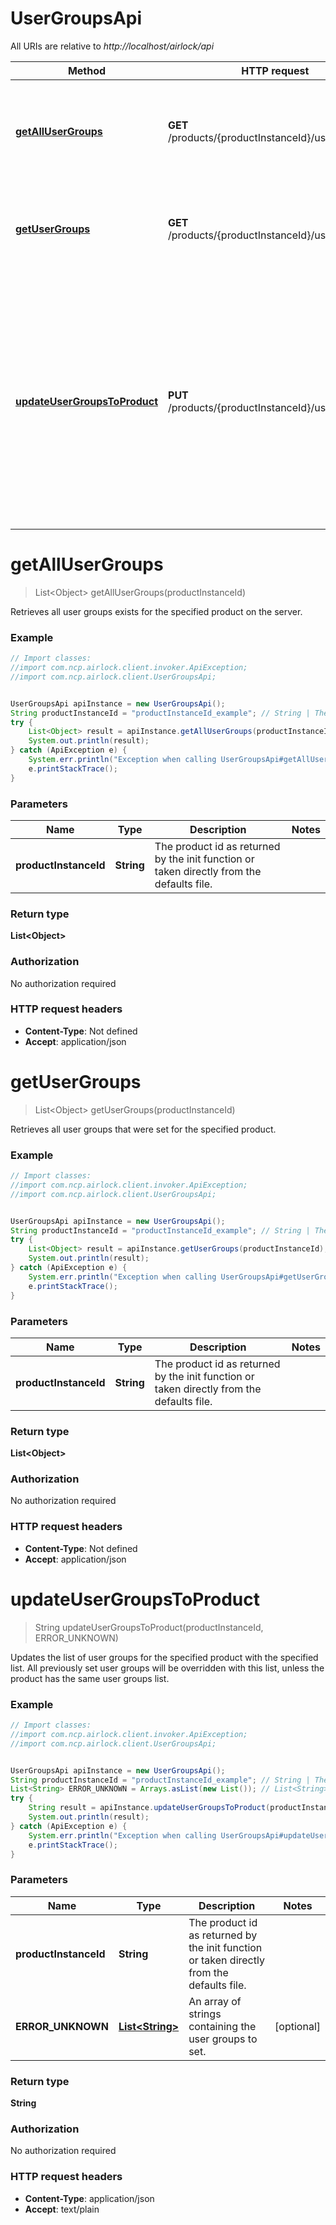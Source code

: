 # UserGroupsApi

All URIs are relative to *http://localhost/airlock/api*

Method | HTTP request | Description
------------- | ------------- | -------------
[**getAllUserGroups**](UserGroupsApi.md#getAllUserGroups) | **GET** /products/{productInstanceId}/usergroups/all | Retrieves all user groups exists for the specified product on the server.
[**getUserGroups**](UserGroupsApi.md#getUserGroups) | **GET** /products/{productInstanceId}/usergroups | Retrieves all user groups that were set for the specified product.
[**updateUserGroupsToProduct**](UserGroupsApi.md#updateUserGroupsToProduct) | **PUT** /products/{productInstanceId}/usergroups | Updates the list of user groups for the specified product with the specified list. All previously set user groups will be overridden with this list, unless the product has the same user groups list.


<a name="getAllUserGroups"></a>
# **getAllUserGroups**
> List&lt;Object&gt; getAllUserGroups(productInstanceId)

Retrieves all user groups exists for the specified product on the server.

### Example
```java
// Import classes:
//import com.ncp.airlock.client.invoker.ApiException;
//import com.ncp.airlock.client.UserGroupsApi;


UserGroupsApi apiInstance = new UserGroupsApi();
String productInstanceId = "productInstanceId_example"; // String | The product id as returned by the init function or taken directly from the defaults file.
try {
    List<Object> result = apiInstance.getAllUserGroups(productInstanceId);
    System.out.println(result);
} catch (ApiException e) {
    System.err.println("Exception when calling UserGroupsApi#getAllUserGroups");
    e.printStackTrace();
}
```

### Parameters

Name | Type | Description  | Notes
------------- | ------------- | ------------- | -------------
 **productInstanceId** | **String**| The product id as returned by the init function or taken directly from the defaults file. |

### Return type

**List&lt;Object&gt;**

### Authorization

No authorization required

### HTTP request headers

 - **Content-Type**: Not defined
 - **Accept**: application/json

<a name="getUserGroups"></a>
# **getUserGroups**
> List&lt;Object&gt; getUserGroups(productInstanceId)

Retrieves all user groups that were set for the specified product.

### Example
```java
// Import classes:
//import com.ncp.airlock.client.invoker.ApiException;
//import com.ncp.airlock.client.UserGroupsApi;


UserGroupsApi apiInstance = new UserGroupsApi();
String productInstanceId = "productInstanceId_example"; // String | The product id as returned by the init function or taken directly from the defaults file.
try {
    List<Object> result = apiInstance.getUserGroups(productInstanceId);
    System.out.println(result);
} catch (ApiException e) {
    System.err.println("Exception when calling UserGroupsApi#getUserGroups");
    e.printStackTrace();
}
```

### Parameters

Name | Type | Description  | Notes
------------- | ------------- | ------------- | -------------
 **productInstanceId** | **String**| The product id as returned by the init function or taken directly from the defaults file. |

### Return type

**List&lt;Object&gt;**

### Authorization

No authorization required

### HTTP request headers

 - **Content-Type**: Not defined
 - **Accept**: application/json

<a name="updateUserGroupsToProduct"></a>
# **updateUserGroupsToProduct**
> String updateUserGroupsToProduct(productInstanceId, ERROR_UNKNOWN)

Updates the list of user groups for the specified product with the specified list. All previously set user groups will be overridden with this list, unless the product has the same user groups list.

### Example
```java
// Import classes:
//import com.ncp.airlock.client.invoker.ApiException;
//import com.ncp.airlock.client.UserGroupsApi;


UserGroupsApi apiInstance = new UserGroupsApi();
String productInstanceId = "productInstanceId_example"; // String | The product id as returned by the init function or taken directly from the defaults file.
List<String> ERROR_UNKNOWN = Arrays.asList(new List()); // List<String> | An array of strings containing the user groups to set.
try {
    String result = apiInstance.updateUserGroupsToProduct(productInstanceId, ERROR_UNKNOWN);
    System.out.println(result);
} catch (ApiException e) {
    System.err.println("Exception when calling UserGroupsApi#updateUserGroupsToProduct");
    e.printStackTrace();
}
```

### Parameters

Name | Type | Description  | Notes
------------- | ------------- | ------------- | -------------
 **productInstanceId** | **String**| The product id as returned by the init function or taken directly from the defaults file. |
 **ERROR_UNKNOWN** | [**List&lt;String&gt;**](List.md)| An array of strings containing the user groups to set. | [optional]

### Return type

**String**

### Authorization

No authorization required

### HTTP request headers

 - **Content-Type**: application/json
 - **Accept**: text/plain

